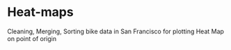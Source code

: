 # Heat-maps
Cleaning, Merging, Sorting bike data in San Francisco for plotting Heat Map on point of origin 
